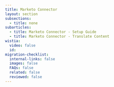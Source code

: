 ```yaml
---
title: Marketo Connector
layout: section
subsections:
  - title: none
subarticles:
  - title: Marketo Connector - Setup Guide
  - title: Marketo Connector - Translate Content
wistia:
  video: false
  id:
migration-checklist:
  internal-links: false
  images: false
  FAQs: false
  related: false
  reviewed: false
---
```



